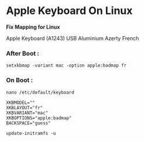# Apple Keyboard On Linux

**Fix Mapping for Linux**

Apple Keyboard (A1243) USB Aluminium
Azerty French

### After Boot :

` setxkbmap -variant mac -option apple:badmap fr `

### On Boot :

` nano /etc/default/keyboard `

````
XKBMODEL=""
XKBLAYOUT="fr"
XKBVARIANT="mac"
XKBOPTIONS="apple:badmap"
BACKSPACE="guess"
 ````
 
` update-initramfs -u `
